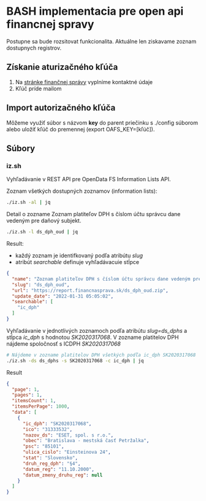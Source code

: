 # BASH implementacia pre open api financnej spravy

Postupne sa bude rozsitovat funkcionalita. Aktuálne len ziskavame zoznam dostupnych registrov.

## Získanie aturizačného kľúča

1. Na [stránke finančnej správy](https://opendata.financnasprava.sk/page/openapi) vyplníme kontaktné údaje
2. Kľúč príde mailom

## Import autorizačného kľúča

Môžeme využiť súbor s názvom **key** do parent priečinku s ./config súborom alebo uložiť kľúč do premennej (export OAFS_KEY=[kľúč]).

## Súbory

### iz.sh

Vyhľadávanie v REST API pre OpenData FS Information Lists API.

Zoznam všetkých dostupných zoznamov (information lists):

``` bash
./iz.sh -al | jq
```

Detail o zozname Zoznam platiteľov DPH s číslom účtu správcu dane vedeným pre daňový subjekt.

```bash
./iz.sh -l ds_dph_oud | jq
```

Result:

- každý zoznam je identifkovaný podľa atribútu *slug*
- atribút *searchable* definuje vyhľadávacuie stĺpce

```json
{
  "name": "Zoznam platiteľov DPH s číslom účtu správcu dane vedeným pre daňový subjekt",
  "slug": "ds_dph_oud",
  "url": "https://report.financnasprava.sk/ds_dph_oud.zip",
  "update_date": "2022-01-31 05:05:02",
  "searchable": [
    "ic_dph"
  ]
}
```

Vyhľadávanie v jednotlivých zoznamoch podľa atribútu *slug=ds_dphs* a stĺpca *ic_dph* s hodnotou *SK2020317068*. V zozname platitelov DPH nájdeme spoločnosť s ICDPH *SK2020317068*

``` bash
# Nájdeme v zozname platitelov DPH všetkých podľa ic_dph SK2020317068
./iz.sh -ds ds_dphs -s SK2020317068 -c ic_dph | jq
```

Result

```json
{
  "page": 1,
  "pages": 1,
  "itemsCount": 1,
  "itemsPerPage": 1000,
  "data": [
    {
      "ic_dph": "SK2020317068",
      "ico": "31333532",
      "nazov_ds": "ESET, spol. s r.o.",
      "obec": "Bratislava - mestská časť Petržalka",
      "psc": "85101",
      "ulica_cislo": "Einsteinova 24",
      "stat": "Slovensko",
      "druh_reg_dph": "§4",
      "datum_reg": "11.10.2000",
      "datum_zmeny_druhu_reg": null
    }
  ]
}
```
